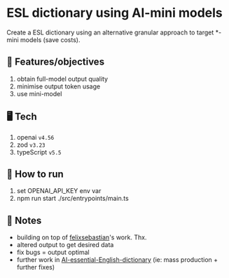# ESL dictionary using AI-mini models

Create a ESL dictionary using an alternative granular approach to target \*-mini models (save costs).

## 🏁 Features/objectives

1. obtain full-model output quality
2. minimise output token usage
3. use mini-model

## 🖥️ Tech

1. openai `v4.56`
2. zod `v3.23`
3. typeScript `v5.5`

## 🚀 How to run

1. set OPENAI_API_KEY env var
2. npm run start ./src/entrypoints/main.ts

## 📝 Notes

- building on top of [felixsebastian](https://github.com/felixsebastian/esl-dict)'s work. Thx.
- altered output to get desired data
- fix bugs = output optimal
- further work in [AI-essential-English-dictionary](https://github.com/bot19/AI-essential-English-dictionary) (ie: mass production + further fixes)
